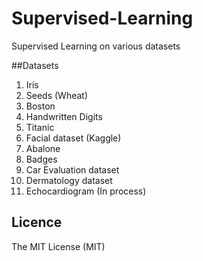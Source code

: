 # Supervised-Learning
Supervised Learning on various datasets

##Datasets
1. Iris
2. Seeds (Wheat)
3. Boston
4. Handwritten Digits
5. Titanic
6. Facial dataset (Kaggle)
7. Abalone
8. Badges
9. Car Evaluation dataset
10. Dermatology dataset
11. Echocardiogram (In process)

## Licence
The MIT License (MIT)


